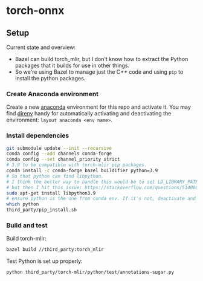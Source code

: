 # torch-onnx

## Setup

Current state and overview:
* Bazel can build torch_mlir, but I don't know how to extract the Python packages
  that it builds for use in other things.
* So we're using Bazel to manage just the C++ code and using `pip` to install the
  python packages.

### Create Anaconda environment

Create a new [anaconda](https://anaconda.org) environment for this repo and activate it.
You may find [direnv](https://direnv.net/) handy for automatically activating and
deactivating the environment: `layout anaconda <env name>`.

### Install dependencies

```sh
git submodule update --init --recursive
conda config --add channels conda-forge
conda config --set channel_priority strict
# 3.9 to be compatible with torch-mlir pip packages.
conda install -c conda-forge bazel buildifier python=3.9
# So that python can find libpython.
# I think the better way to handle this would be to set LD_LIBRARY_PATH="${CONDA_PREFIX}/lib",
# but then I hit this issue: https://stackoverflow.com/questions/51408698.
sudo apt-get install libpython3.9
# ensure python is the one from conda env. If it's not, deactivate and activate.
which python
third_party/pip_install.sh
```

### Build and test

Build torch-mlir:

```sh
bazel build //third_party:torch_mlir
```

Test Python is set up properly:

```sh
python third_party/torch-mlir/python/test/annotations-sugar.py
```
